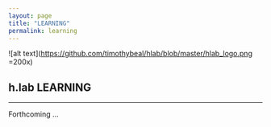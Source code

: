 ```yaml
---
layout: page
title: "LEARNING"
permalink: learning
---  
```


![alt text](https://github.com/timothybeal/hlab/blob/master/hlab_logo.png =200x)

## h.lab LEARNING ##  

---

  
Forthcoming ...
